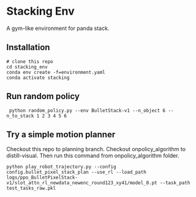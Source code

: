 # Stacking Env
A gym-like environment for panda stack.
## Installation
```
# clone this repo
cd stacking_env
conda env create -f=environment.yaml
conda activate stacking
```
## Run random policy
```
 python random_policy.py --env BulletStack-v1 --n_object 6 --n_to_stack 1 2 3 4 5 6
```

## Try a simple motion planner
Checkout this repo to planning branch. Checkout onpolicy_algorithm to distill-visual. Then run this command from onpolicy_algorithm folder.
```
python play_robot_trajectory.py --config config.bullet_pixel_stack_plan --use_rl --load_path logs/ppo_BulletPixelStack-v1/slot_attn_rl_newdata_newenc_round123_xy41/model_0.pt --task_path test_tasks_raw.pkl
```